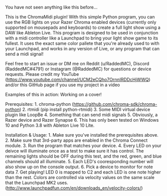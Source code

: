 You have not seen anything like this before...

This is the ChromaMidi plugin! With this simple Python program, you can use the RGB lights on your Razer Chroma enabled devices (currently only supported on mousepads and keyboards) to create a full light show using a DAW like Ableton Live.
This program is designed to be used in conjunction with a midi controller like a Launchpad to bring your light show game to its fullest.
It uses the exact same color pallete that you're already used to with your Launchpad, and works in any version of Live, or any program that can send a midi signal!

Feel free to start an issue or DM me on Reddit (u/RaddedMC), Discord (RaddedMC#4791) or Instagram (@RaddedMC) for questions or device requests. Please credit my YouTube (https://www.youtube.com/channel/UCM2eCQho7OrnnIRDDcHjWWQ) and/or this GitHub page if you use my project in a video

Examples of this in action:
	Working on a cover!

Prerequisites:
	1. chroma-python (https://github.com/chroma-sdk/chroma-python)
	2. rtmidi (pip install python-rtmidi)
	3. Some MIDI virtual device plugin like LoopBe
	4. Something that can send midi signals
	5. Obviously, a Razer device and Razer Synapse
	6. This has only been tested on Windows 10 and Python 3.8 with Ableton Live 10 Lite.

Installation & Usage:
	1. Make sure you've installed the prerequisites above.
	2. Make sure that 3rd-party apps are enabled in the Chroma Connect module.
	3. Run the program that matches your device.
	4. Every LED on your deivce will illuminate once as a test to make sure it has control. The remaining lights should be OFF during this test, and the red, green, and blue channels should all illuminate.
	5. Each LED's cooresponding number will also show up on the console output.
	6. Pick a device to monitor for note data
	7. Get playing! LED 0 is mapped to C2 and each LED is one note higher than the rest. Colors are controlled via velocity values on the same scale that the Launchpad MK2 uses. (http://www.launchpadfun.com/en/downloads_en/velocity-colors/)
